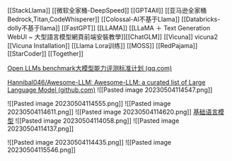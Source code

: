 [[StackLlama]]
[[微软全家桶-DeepSpeed]]
[[GPT4All]]
[[亚马逊全家桶Bedrock,Titan,CodeWhisperer]]
[[Colossal-AI不基于Llama]]
[[Databricks-dolly不基于llama]]
[[FastGPT]]
[[LLAMA]]
[[LLaMA ＋ Text Generation WebUI ~ 大型語言模型網頁前端安裝教學]][[ChatGLM]]
[[Vicuna]]
vicuna2
[[Vicuna Installation]]
[[Llama Lora训练]]
[[MOSS]]
[[RedPajama]]
[[StarCoder]]
[[Together]]

[Open LLMs benchmark大模型能力评测标准计划 (qq.com)](https://mp.weixin.qq.com/s/8j-_ke79RWqHgIqFnxHNFQ)


[Hannibal046/Awesome-LLM: Awesome-LLM: a curated list of Large Language Model (github.com)](https://github.com/Hannibal046/Awesome-LLM)
![[Pasted image 20230504114547.png]]

![[Pasted image 20230504114555.png]]
![[Pasted image 20230504114611.png]]
![[Pasted image 20230504114620.png]]
[基础语言模型](https://mp.weixin.qq.com/s/dPC6Wd8s-VjmcWk7gqvWaA)
![[Pasted image 20230504114058.png]]
![[Pasted image 20230504114137.png]]

![[Pasted image 20230504114435.png]]
![[Pasted image 20230504115546.png]]
